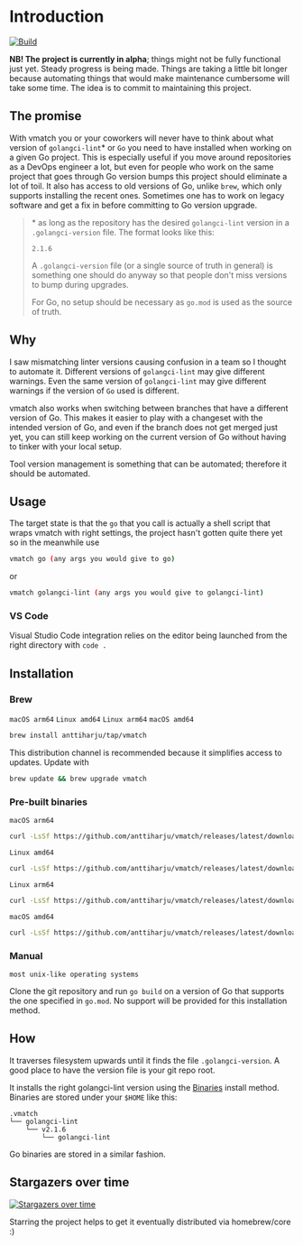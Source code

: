 # Introduction

[![Build](https://github.com/anttiharju/vmatch/actions/workflows/build.yml/badge.svg)](https://github.com/anttiharju/vmatch/actions/workflows/build.yml)

**NB! The project is currently in alpha**; things might not be fully functional just yet. Steady progress is being made. Things are taking a little bit longer because automating things that would make maintenance cumbersome will take some time. The idea is to commit to maintaining this project.

## The promise

With vmatch you or your coworkers will never have to think about what version of `golangci-lint`\* or `Go` you need to have installed when working on a given Go project. This is especially useful if you move around repositories as a DevOps engineer a lot, but even for people who work on the same project that goes through Go version bumps this project should eliminate a lot of toil. It also has access to old versions of Go, unlike `brew`, which only supports installing the recent ones. Sometimes one has to work on legacy software and get a fix in before committing to Go version upgrade.

> \* as long as the repository has the desired `golangci-lint` version in a `.golangci-version` file. The format looks like this:
>
> ```
> 2.1.6
> ```
>
> A `.golangci-version` file (or a single source of truth in general) is something one should do anyway so that people don't miss versions to bump during upgrades.
>
> For Go, no setup should be necessary as `go.mod` is used as the source of truth.

## Why

I saw mismatching linter versions causing confusion in a team so I thought to automate it. Different versions of `golangci-lint` may give different warnings. Even the same version of `golangci-lint` may give different warnings if the version of `Go` used is different.

vmatch also works when switching between branches that have a different version of Go. This makes it easier to play with a changeset with the intended version of Go, and even if the branch does not get merged just yet, you can still keep working on the current version of Go without having to tinker with your local setup.

Tool version management is something that can be automated; therefore it should be automated.

## Usage

The target state is that the `go` that you call is actually a shell script that wraps vmatch with right settings, the project hasn't gotten quite there yet so in the meanwhile use

```sh
vmatch go (any args you would give to go)
```

or

```sh
vmatch golangci-lint (any args you would give to golangci-lint)
```

### VS Code

Visual Studio Code integration relies on the editor being launched from the right directory with `code .`

## Installation

### Brew

`macOS arm64` `Linux amd64` `Linux arm64` `macOS amd64`

```sh
brew install anttiharju/tap/vmatch
```

This distribution channel is recommended because it simplifies access to updates. Update with

```sh
brew update && brew upgrade vmatch
```

### Pre-built binaries

`macOS arm64`

```sh
curl -LsSf https://github.com/anttiharju/vmatch/releases/latest/download/vmatch-darwin-arm64.tar.gz | sudo tar -xz --strip-components=0 vmatch -C /usr/local/bin && vmatch doctor
```

`Linux amd64`

```sh
curl -LsSf https://github.com/anttiharju/vmatch/releases/latest/download/vmatch-linux-amd64.tar.gz | sudo tar -xz --strip-components=0 vmatch -C /usr/local/bin && vmatch doctor
```

`Linux arm64`

```sh
curl -LsSf https://github.com/anttiharju/vmatch/releases/latest/download/vmatch-linux-arm64.tar.gz | sudo tar -xz --strip-components=0 vmatch -C /usr/local/bin && vmatch doctor
```

`macOS amd64`

```sh
curl -LsSf https://github.com/anttiharju/vmatch/releases/latest/download/vmatch-darwin-amd64.tar.gz | sudo tar -xz --strip-components=0 vmatch -C /usr/local/bin && vmatch doctor
```

### Manual

`most unix-like operating systems`

Clone the git repository and run `go build` on a version of Go that supports the one specified in `go.mod`. No support will be provided for this installation method.

## How

It traverses filesystem upwards until it finds the file `.golangci-version`. A good place to have the version file is your git repo root.

It installs the right golangci-lint version using the [Binaries](https://golangci-lint.run/welcome/install/#binaries) install method. Binaries are stored under your `$HOME` like this:

```
.vmatch
└── golangci-lint
    └── v2.1.6
        └── golangci-lint
```

Go binaries are stored in a similar fashion.

## Stargazers over time

[![Stargazers over time](https://starchart.cc/anttiharju/vmatch.svg?variant=adaptive)](https://starchart.cc/anttiharju/vmatch)

Starring the project helps to get it eventually distributed via homebrew/core :)
